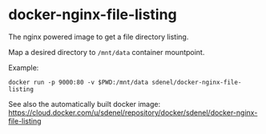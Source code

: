 # docker-nginx-file-listing

The nginx powered image to get a file directory listing.

Map a desired directory to `/mnt/data` container mountpoint.

Example:
```
docker run -p 9000:80 -v $PWD:/mnt/data sdenel/docker-nginx-file-listing
```

See also the automatically built docker image: https://cloud.docker.com/u/sdenel/repository/docker/sdenel/docker-nginx-file-listing
